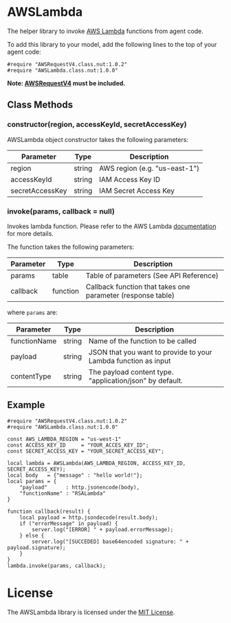 # AWSLambda

The helper library to invoke [AWS Lambda](http://docs.aws.amazon.com/lambda) functions from agent code.

To add this library to your model, add the following lines to the top of your agent code:

```
#require "AWSRequestV4.class.nut:1.0.2"
#require "AWSLambda.class.nut:1.0.0"
```

**Note: [AWSRequestV4](https://github.com/electricimp/AWSRequestV4/) must be included.**

## Class Methods

### constructor(region, accessKeyId, secretAccessKey)

AWSLambda object constructor takes the following parameters:

 Parameter             | Type           | Description
---------------------- | -------------- | -----------
region                 | string         | AWS region (e.g. "us-east-1")
accessKeyId            | string         | IAM Access Key ID
secretAccessKey        | string         | IAM Secret Access Key

### invoke(params, callback = null)

Invokes lambda function. Please refer to the AWS Lambda [documentation](http://docs.aws.amazon.com/lambda/latest/dg/API_Invoke.html) for more details.

The function takes the following parameters:

 Parameter         | Type           | Description
------------------ | -------------- | -----------
params             | table          | Table of parameters (See API Reference)
callback           | function       | Callback function that takes one parameter (response table)

where `params` are:

Parameter             | Type           | Description
--------------------- | -------------- | -----------
functionName          | string         | Name of the function to be called
payload               | string         | JSON that you want to provide to your Lambda function as input
contentType           | string         | The payload content type. "application/json" by default.

## Example

```squirrel
#require "AWSRequestV4.class.nut:1.0.2"
#require "AWSLambda.class.nut:1.0.0"

const AWS_LAMBDA_REGION = "us-west-1"
const ACCESS_KEY_ID     = "YOUR_ACCES_KEY_ID";
const SECRET_ACCESS_KEY = "YOUR_SECRET_ACCESS_KEY";

local lambda = AWSLambda(AWS_LAMBDA_REGION, ACCESS_KEY_ID, SECRET_ACCESS_KEY);
local body   = {"message" : "hello world!"};
local params = {
    "payload"      : http.jsonencode(body),
    "functionName" : "RSALambda"
}

function callback(result) {
    local payload = http.jsondecode(result.body);
    if ("errorMessage" in payload) {
        server.log("[ERROR] " + payload.errorMessage);
    } else {
        server.log("[SUCCEDED] base64encoded signature: " + payload.signature);
    }
}
lambda.invoke(params, callback);
```

# License

The AWSLambda library is licensed under the [MIT License](LICENSE).
